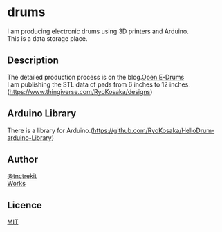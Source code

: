 # drums

I am producing electronic drums using 3D printers and Arduino.  
This is a data storage place.

## Description

The detailed production process is on the blog.[Open E-Drums](https://open-e-drums.tumblr.com/)  
I am publishing the STL data of pads from 6 inches to 12 inches.(<https://www.thingiverse.com/RyoKosaka/designs>)

## Arduino Library

There is a library for Arduino.(<https://github.com/RyoKosaka/HelloDrum-arduino-Library>)

## Author

[@tnctrekit](https://twitter.com/tnctrekit)  
[Works](https://www.tumblr.com/blog/ryokosaka)

## Licence

[MIT](http://opensource.org/licenses/mit-license.php)
